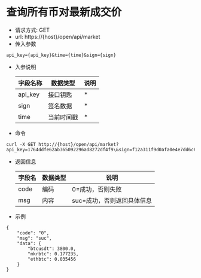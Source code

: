 # 查询所有币对最新成交价
- 请求方式: GET
- url: https://{host}/open/api/market
- 传入参数 
```
api_key={api_key}&time={time}&sign={sign}
```
- 入参说明

  | 字段名称 | 数据类型 | 说明 |
  | --- | --- | --- |
  | api_key | 接口钥匙 | * |
  | sign | 签名数据 | * |
  | time | 当前时间戳 | * |

- 命令
```
curl -X GET http://{host}/open/api/market?api_key=1764ddfe62ab365092296ad8272df4f9\&sign=f12a311f9d0afa0e4e7dd6c6c65aeb66\&time=1554189132
```

- 返回信息

    | 字段名 | 数据类型 | 说明 |
    | --- | --- | --- |
    | code | 编码 | 0=成功，否则失败 |
    | msg | 内容 | suc=成功，否则返回具体信息 |
    
- 示例
```
{
	"code": "0",
	"msg": "suc",
	"data": {
		"btcusdt": 3800.0,
		"mkrbtc": 0.177235,
		"ethbtc": 0.035456
	}
}
```
